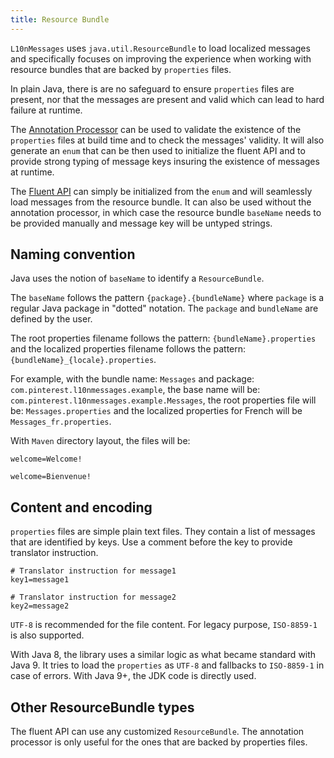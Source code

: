 ```yaml
---
title: Resource Bundle
---
```


`L10nMessages` uses `java.util.ResourceBundle` to load localized messages and specifically focuses
on improving the experience when working with resource bundles that are backed by `properties`
files.

In plain Java, there is are no safeguard to ensure `properties` files are present, nor that the
messages are present and valid which can lead to hard failure at runtime.

The [Annotation Processor](annotation-processor) can be used to validate the existence of the
`properties` files at build time and to check the messages' validity. It will also generate an
`enum` that can be then used to initialize the fluent API and to provide strong typing of message
keys insuring the existence of messages at runtime.

The [Fluent API](fluent-api) can simply be initialized from the `enum` and will seamlessly load
messages from the resource bundle. It can also be used without the annotation processor, in which
case the resource bundle `baseName` needs to be provided manually and message key will be untyped
strings.

## Naming convention

Java uses the notion of `baseName` to identify a `ResourceBundle`.

The `baseName` follows the pattern `{package}.{bundleName}` where `package` is a regular Java
package in "dotted" notation. The `package` and `bundleName` are defined by the user.

The root properties filename follows the pattern: `{bundleName}.properties` and the localized
properties filename follows the pattern: `{bundleName}_{locale}.properties`.

For example, with the bundle name: `Messages` and package: `com.pinterest.l10nmessages.example`, the
base name will be: `com.pinterest.l10nmessages.example.Messages`, the root properties file will be:
`Messages.properties` and the localized properties for French will be `Messages_fr.properties`.

With `Maven` directory layout, the files will be:

```properties title="src/resources/java/com/pinterest/l10nmessages/example/Messages.properties"
welcome=Welcome!
```

```properties title="src/resources/java/com/pinterest/l10nmessages/example/Messages_fr.properties"
welcome=Bienvenue!
```

## Content and encoding

`properties` files are simple plain text files. They contain a list of messages that are identified
by keys. Use a comment before the key to provide translator instruction.

```properties
# Translator instruction for message1
key1=message1

# Translator instruction for message2
key2=message2
```

`UTF-8` is recommended for the file content. For legacy purpose, `ISO-8859-1` is also supported.

With Java 8, the library uses a similar logic as what became standard with Java 9. It tries to load
the `properties` as `UTF-8` and fallbacks to `ISO-8859-1` in case of errors. With Java 9+, the JDK
code is directly used.

## Other ResourceBundle types

The fluent API can use any customized `ResourceBundle`. The annotation processor is only useful for
the ones that are backed by properties files.

